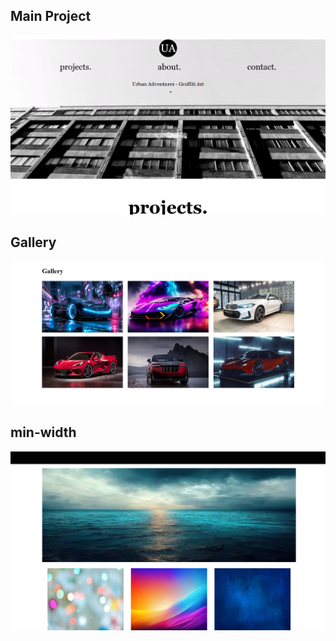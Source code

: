 <h2>Main Project</h2>

<a href="https://clinquant-faun-2cf638.netlify.app/#projects"><img src="main-project.png"></a>

<h2>Gallery</h2>

<img src="gallery.png">


<h2>min-width</h2>

<img src="min-width.png">
